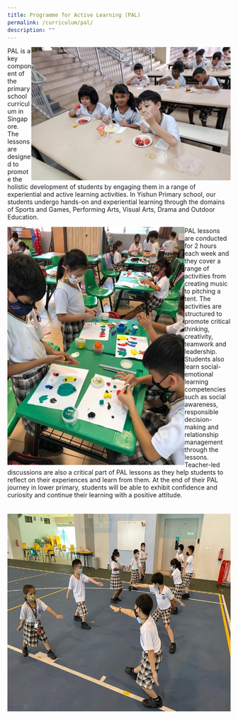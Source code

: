 ```yaml
---
title: Programme for Active Learning (PAL)
permalink: /curriculum/pal/
description: ""
---
```

<img src="/images/Experience/Curriculum/pal_01_v1.jpg" style="width:450px;height:300px; float: right">PAL is a key component of the primary school curriculum in Singapore. The lessons are designed to promote the holistic development of students by engaging them in a range of experiential and active learning activities. In Yishun Primary school, our students undergo hands-on and experiential learning through the domains of Sports and Games, Performing Arts, Visual Arts, Drama and Outdoor Education.

<img src="/images/Experience/Curriculum/pal_02_v1.jpg" style="width:400px;height:536px; float:left">PAL lessons are conducted for 2 hours each week and they cover a range of activities from creating music to pitching a tent. The activities are structured to promote critical thinking, creativity, teamwork and leadership. Students also learn social-emotional learning competencies such as social awareness, responsible decision-making and relationship management through the lessons. Teacher-led discussions are also a critical part of PAL lessons as they help students to reflect on their experiences and learn from them. At the end of their PAL journey in lower primary, students will be able to exhibit confidence and curiosity and continue their learning with a positive attitude.
<br>
<br>
<br>
<img src="/images/Experience/Curriculum/pal_03_v1.jpg" style="width:600px;height:445px">